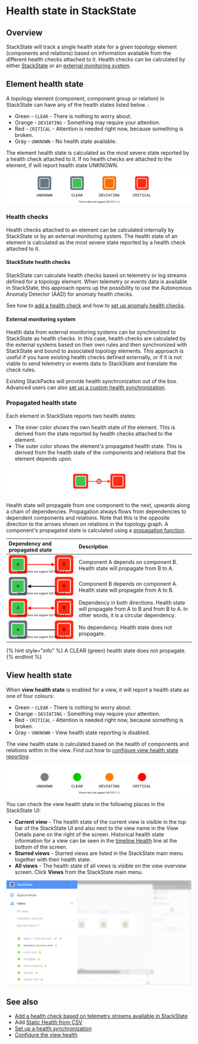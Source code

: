# Health state in StackState

## Overview

StackState will track a single health state for a given topology element (components and relations) based on information available from the different health checks attached to it. Health checks can be calculated by either [StackState](#stackstate-health-checks) or an [external monitoring system](#external-monitoring-system).

## Element health state

A topology element (component, component group or relation) in StackState can have any of the health states listed below. :

* Green - `CLEAR` - There is nothing to worry about.
* Orange - `DEVIATING` - Something may require your attention.
* Red - `CRITICAL` - Attention is needed right now, because something is broken.
* Gray - `UNKNOWN` - No health state available.

The element health state is calculated as the most severe state reported by a health check attached to it. If no health checks are attached to the element, if will report health state UNKNOWN.

![Health states](/.gitbook/assets/1_health-states.svg)

### Health checks

Health checks attached to an element can be calculated internally by StackState or by an external monitoring system. The health state of an element is calculated as the most severe state reported by a health check attached to it.

#### StackState health checks

StackState can calculate health checks based on telemetry or log streams defined for a topology element. When telemetry or events data is available in StackState, this approach opens up the possibility to use the Autonomous Anomaly Detector \(AAD\) for anomaly health checks. 

See how to [add a health check](/add-a-health-check.md) and how to [set up anomaly health checks](/anomaly-health-checks.md).

#### External monitoring system

Health data from external monitoring systems can be synchronized to StackState as health checks. In this case, health checks are calculated by the external systems based on their own rules and then synchronized with StackState and bound to associated topology elements. This approach is useful if you have existing health checks defined externally, or if it is not viable to send telemetry or events data to StackState and translate the check rules. 

Existing StackPacks will provide health synchronization out of the box. Advanced users can also [set up a custom health synchronization](../../configure/health/health-synchronization.md).

### Propagated health state

Each element in StackState reports two health states:

* The inner color shows the own health state of the element. This is derived from the state reported by health checks attached to the element. 
* The outer color shows the element's propagated health state. This is derived from the health state of the components and relations that the element depends upon.

![](/.gitbook/assets/1_component_health_state.svg)

Health state will propagate from one component to the next, upwards along a chain of dependencies. Propagation always flows from dependencies to dependent components and relations. Note that this is the opposite direction to the arrows shown on relations in the topology graph. A component's propagated state is calculated using a [propagation function](/develop/developer-guides/custom-functions/propagation-functions.md).

| Dependency and propagated state | Description |
|:---|:---|
| ![](/.gitbook/assets/propagation-a-to-b.svg) | Component A depends on component B. Health state will propagate from B to A. |
| ![](/.gitbook/assets/propagation-b-to-a.svg) | Component B depends on component A. Health state will propagate from A to B. |
| ![](/.gitbook/assets/propagation-a-and-b.svg) | Dependency in both directions. Health state will propagate from A to B and from B to A. In other words, it is a circular dependency. |
| ![](/.gitbook/assets/propagation-a-no-b.svg) | No dependency. Health state does not propagate. |

{% hint style="info" %}
A CLEAR (green) health state does not propagate.
{% endhint %}

## View health state

When **view health state** is enabled for a view, it will report a health state as one of four colours:

* Green - `CLEAR` - There is nothing to worry about.
* Orange - `DEVIATING` - Something may require your attention.
* Red - `CRITICAL` - Attention is needed right now, because something is broken.
* Gray - `UNKNOWN` - View health state reporting is disabled.

The view health state is calculated based on the health of components and relations within in the view. Find out how to [configure view health state reporting](/use/health-state/configure-view-health.md).

![Health states](/.gitbook/assets/view-health-states.svg)

You can check the view health state in the following places in the StackState UI:

* **Current view** - The health state of the current view is visible in the top bar of the StackState UI and also next to the view name in the View Details pane on the right of the screen. Historical health state information for a view can be seen in the [timeline Health](/use/stackstate-ui/timeline-time-travel.md#health) line at the bottom of the screen.
* **Starred views** - Starred views are listed in the StackState main menu together with their health state.
* **All views** - The health state of all views is visible on the view overview screen. Click **Views** from the StackState main menu.

![View health state in main menu](/.gitbook/assets/v43_view_health_main_menu.png)

## See also

* [Add a health check based on telemetry streams available in StackState](add-a-health-check.md)
* Add [Static Health from CSV](/stackpacks/integrations/static_health.md)
* [Set up a health synchronization](../../configure/health/health-synchronization.md)
* [Configure the view health](/use/health-state/configure-view-health.md)

